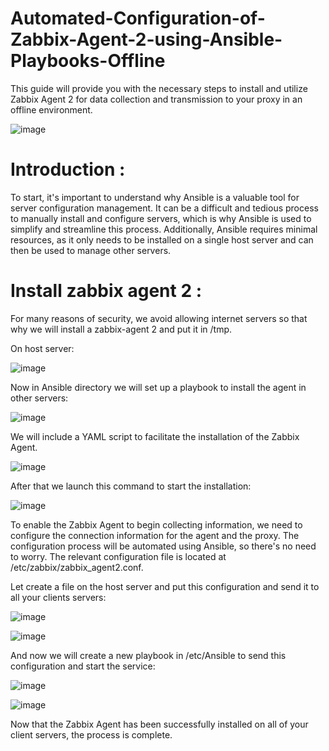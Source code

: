 # Automated-Configuration-of-Zabbix-Agent-2-using-Ansible-Playbooks-Offline
This guide will provide you with the necessary steps to install and utilize Zabbix Agent 2 for data collection and transmission to your proxy in an offline environment.

![image](https://user-images.githubusercontent.com/19797537/231611178-71ee630b-c6a6-44f7-b483-704914d9627a.png)

# Introduction :

To start, it's important to understand why Ansible is a valuable tool for server configuration management. It can be a difficult and tedious process to manually install and configure servers, which is why Ansible is used to simplify and streamline this process. Additionally, Ansible requires minimal resources, as it only needs to be installed on a single host server and can then be used to manage other servers.

# Install zabbix agent 2 :
For many reasons of security, we avoid allowing internet servers so that why we will install a zabbix-agent 2 and put it in /tmp.

On host server:

![image](https://user-images.githubusercontent.com/129797537/231609051-26d8f8f1-9d0f-46d2-8541-a83f57a5f9f7.png)

Now in Ansible directory we will set up a playbook to install the agent in other servers:

![image](https://user-images.githubusercontent.com/129797537/231609310-04719c96-ad2c-4613-8fe6-c39fca9a5a2c.png)

We will include a YAML script to facilitate the installation of the Zabbix Agent.

![image](https://user-images.githubusercontent.com/129797537/231609645-1eda6869-4968-4075-b88d-c612786939d7.png)

After that we launch this command to start the installation:

![image](https://user-images.githubusercontent.com/129797537/231609775-5f1da554-f2b0-44fa-ba61-dcffd2c926cf.png)

To enable the Zabbix Agent to begin collecting information, we need to configure the connection information for the agent and the proxy. The configuration process will be automated using Ansible, so there's no need to worry. The relevant configuration file is located at /etc/zabbix/zabbix_agent2.conf.

Let create a file on the host server and put this configuration and send it to all your clients servers:

![image](https://user-images.githubusercontent.com/129797537/231609990-3c72b408-495f-4a7e-b7a3-1ab6a7d70caf.png)

![image](https://user-images.githubusercontent.com/129797537/231610108-1f2319f8-a0fb-4e90-a602-c3f629029c3c.png)

And now we will create a new playbook in /etc/Ansible to send this configuration and start the service:

![image](https://user-images.githubusercontent.com/129797537/231610285-8dc137e0-ee2f-40f7-9e4c-6c8d736bbdff.png)

![image](https://user-images.githubusercontent.com/129797537/231610416-2ad83292-9914-44c1-ad63-91bde83ff4af.png)


Now that the Zabbix Agent has been successfully installed on all of your client servers, the process is complete.
